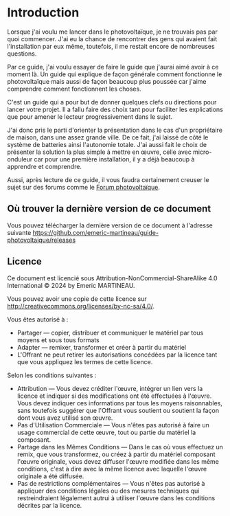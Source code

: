 # Introduction

Lorsque j'ai voulu me lancer dans le photovoltaïque, je ne trouvais pas par quoi commencer.
J'ai eu la chance de rencontrer des gens qui avaient fait l'installation par eux même, toutefois, il me restait encore de nombreuses questions.

Par ce guide, j'ai voulu essayer de faire le guide que j'aurai aimé avoir à ce moment là. 
Un guide qui explique de façon générale comment fonctionne le photovoltaïque mais aussi de façon beaucoup plus poussée car j'aime comprendre comment fonctionnent les choses.

C'est un guide qui a pour but de donner quelques clefs ou directions pour lancer votre projet.
Il a fallu faire des choix tant pour faciliter les explications que pour amener le lecteur progressivement dans le sujet.

J'ai donc pris le parti d'orienter la présentation dans le cas d'un propriétaire de maison, dans une assez grande ville.
De ce fait, j'ai laissé de côté le système de batteries ainsi l'autonomie totale.
J'ai aussi fait le choix de présenter la solution la plus simple à mettre en œuvre, celle avec micro-onduleur car pour une première installation, il y a déjà beaucoup à apprendre et comprendre.

Aussi, après lecture de ce guide, il vous faudra certainement creuser le sujet sur des forums comme le [Forum photovoltaïque](https://forum-photovoltaique.fr).

## Où trouver la dernière version de ce document

Vous pouvez télécharger la dernière version de ce document à l'adresse suivante https://github.com/emeric-martineau/guide-photovoltaique/releases

## Licence

Ce document est licencié sous Attribution-NonCommercial-ShareAlike 4.0 International © 2024 by Emeric MARTINEAU.

Vous pouvez avoir une copie de cette licence sur http://creativecommons.org/licenses/by-nc-sa/4.0/.

Vous êtes autorisé à :
 * Partager — copier, distribuer et communiquer le matériel par tous moyens et sous tous formats
 * Adapter — remixer, transformer et créer à partir du matériel
 * L'Offrant ne peut retirer les autorisations concédées par la licence tant que vous appliquez les termes de cette licence.

Selon les conditions suivantes :
 * Attribution — Vous devez créditer l'œuvre, intégrer un lien vers la licence et indiquer si des modifications ont été effectuées à l'œuvre. Vous devez indiquer ces informations par tous les moyens raisonnables, sans toutefois suggérer que l'Offrant vous soutient ou soutient la façon dont vous avez utilisé son œuvre.
 * Pas d'Utilisation Commerciale — Vous n'êtes pas autorisé à faire un usage commercial de cette œuvre, tout ou partie du matériel la composant.
 * Partage dans les Mêmes Conditions — Dans le cas où vous effectuez un remix, que vous transformez, ou créez à partir du matériel composant l'œuvre originale, vous devez diffuser l'œuvre modifiée dans les même conditions, c'est à dire avec la même licence avec laquelle l'œuvre originale a été diffusée.
 * Pas de restrictions complémentaires — Vous n'êtes pas autorisé à appliquer des conditions légales ou des mesures techniques qui restreindraient légalement autrui à utiliser l'œuvre dans les conditions décrites par la licence.
